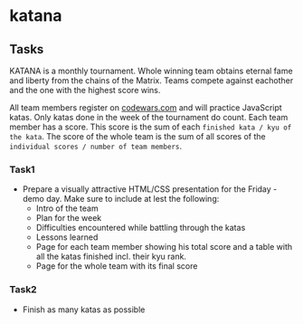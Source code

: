 # katana

## Tasks

KATANA is a monthly tournament. Whole winning team obtains eternal fame and liberty from the chains of the Matrix. Teams compete against eachother and the one with the highest score wins.

All team members register on [codewars.com](https://www.codewars.com) and will practice JavaScript katas. Only katas done in the week of the tournament do count. Each team member has a score. This score is the sum of each `finished kata / kyu of the kata`. The score of the whole team is the sum of all scores of the `individual scores / number of team members`.

### Task1

- Prepare a visually attractive HTML/CSS presentation for the Friday - demo day. Make sure to include at lest the following:
  - Intro of the team
  - Plan for the week
  - Difficulties encountered while battling through the katas
  - Lessons learned
  - Page for each team member showing his total score and a table with all the katas finished incl. their kyu rank.
  - Page for the whole team with its final score

### Task2

- Finish as many katas as possible
